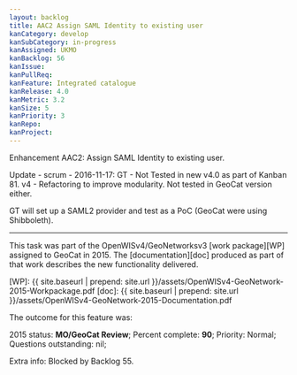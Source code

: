 ```yaml
---
layout: backlog
title: AAC2 Assign SAML Identity to existing user
kanCategory: develop
kanSubCategory: in-progress
kanAssigned: UKMO
kanBacklog: 56
kanIssue:
kanPullReq:
kanFeature: Integrated catalogue
kanRelease: 4.0
kanMetric: 3.2
kanSize: 5
kanPriority: 3
kanRepo:
kanProject:
---
```

Enhancement AAC2: Assign SAML Identity to existing user.

Update - scrum - 2016-11-17: GT - Not Tested in new v4.0 as part of Kanban 81. v4 - Refactoring to improve modularity.
Not tested in GeoCat version either.

GT will set up a SAML2 provider and test as a PoC (GeoCat were using Shibboleth).

---

This task was part of the OpenWISv4/GeoNetworksv3 [work package][WP] assigned to GeoCat in 2015.  The [documentation][doc] produced as part of that work describes the new functionality delivered.

[WP]: {{ site.baseurl | prepend: site.url }}/assets/OpenWISv4-GeoNetwork-2015-Workpackage.pdf
[doc]: {{ site.baseurl | prepend: site.url }}/assets/OpenWISv4-GeoNetwork-2015-Documentation.pdf

The outcome for this feature was:

2015 status: **MO/GeoCat Review**; Percent complete: **90**; Priority: Normal; Questions outstanding: nil;

Extra info: Blocked by Backlog 55.
